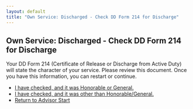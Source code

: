 ```yaml
---
layout: default
title: "Own Service: Discharged - Check DD Form 214 for Discharge"
---
```


## Own Service: Discharged - Check DD Form 214 for Discharge

Your DD Form 214 (Certificate of Release or Discharge from Active Duty) will state the character of your service. Please review this document. Once you have this information, you can restart or continue.

*   [I have checked, and it was Honorable or General.](./ownservice_checkdisability_intro.md)
*   [I have checked, and it was other than Honorable/General.](./ineligible_discharge_type.md)
*   [Return to Advisor Start](./start.md)
